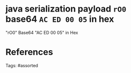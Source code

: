 # java serialization payload `rO0` base64 `AC ED 00 05` in hex
"rO0" Base64
"AC ED 00 05" in Hex

# References

Tags:
    #assorted
